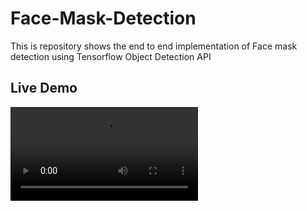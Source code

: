 # Face-Mask-Detection
This is repository shows the end to end implementation of Face mask detection using Tensorflow Object Detection API
## Live Demo

!["Live Demo](resources/live_video.mp4)
